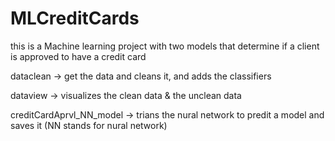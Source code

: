# MLCreditCards
this is a Machine learning project with two models that determine if a client is approved to have a credit card

dataclean -> get the data and cleans it, and adds the classifiers

dataview -> visualizes the clean data & the unclean data

creditCardAprvl_NN_model -> trians the nural network to predit a model and saves it (NN stands for nural network)